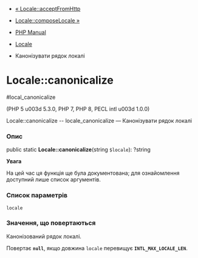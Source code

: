 - [« Locale::acceptFromHttp](locale.acceptfromhttp.md)
- [Locale::composeLocale »](locale.composelocale.md)

- [PHP Manual](index.md)
- [Locale](class.locale.md)
- Канонізувати рядок локалі

# Locale::canonicalize

#local_canonicalize

(PHP 5 u003d 5.3.0, PHP 7, PHP 8, PECL intl u003d 1.0.0)

Locale::canonicalize -- locale_canonicalize — Канонізувати рядок
локалі

### Опис

public static **Locale::canonicalize**(string `$locale`): ?string

**Увага**

На цей час ця функція ще була документована; для
ознайомлення доступний лише список аргументів.

### Список параметрів

`locale`

### Значення, що повертаються

Канонізований рядок локалі.

Повертає **`null`**, якщо довжина `locale` перевищує
**`INTL_MAX_LOCALE_LEN`**.
